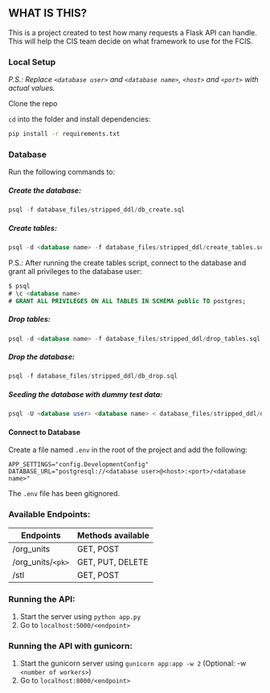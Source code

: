 ## WHAT IS THIS?

This is a project created to test how many requests a Flask API can handle. This will help the CIS team decide on what framework to use for the FCIS.


### Local Setup
*P.S.: Replace `<database user>` and `<database name>`, `<host>` and `<port>` with actual values.*

Clone the repo

`cd` into the folder and install dependencies:
```bash
pip install -r requirements.txt
```

### Database
Run the following commands to:


##### Create the database:

```sql
psql -f database_files/stripped_ddl/db_create.sql
```


##### Create tables:
```sql
psql -d <database name> -f database_files/stripped_ddl/create_tables.sql
```
P.S.: After running the create tables script, connect to the database and grant all privileges to the database user:
```sql
$ psql
# \c <database name>
# GRANT ALL PRIVILEGES ON ALL TABLES IN SCHEMA public TO postgres;
```


##### Drop tables:
```sql
psql -d <database name> -f database_files/stripped_ddl/drop_tables.sql
```


##### Drop the database:
```sql
psql -f database_files/stripped_ddl/db_drop.sql
```


##### Seeding the database with dummy test data:
```sql
psql -U <database user> <database name> < database_files/stripped_ddl/dbexport.pgsql
```


#### Connect to Database
Create a file named `.env` in the root of the project and add the following:
```
APP_SETTINGS="config.DevelopmentConfig"
DATABASE_URL="postgresql://<database user>@<host>:<port>/<database name>"
```
The `.env` file has been gitignored.


### Available Endpoints:
| Endpoints         | Methods available |
|-------------------|-------------------|
| /org_units        | GET, POST         |
| /org_units/`<pk>` | GET, PUT, DELETE  |
| /stl              | GET, POST         |


### Running the API:
1. Start the server using `python app.py`
2. Go to `localhost:5000/<endpoint>`

### Running the API with gunicorn:
1. Start the gunicorn server using `gunicorn app:app -w 2` (Optional: -w `<number of workers>`)
2. Go to `localhost:8000/<endpoint>`

